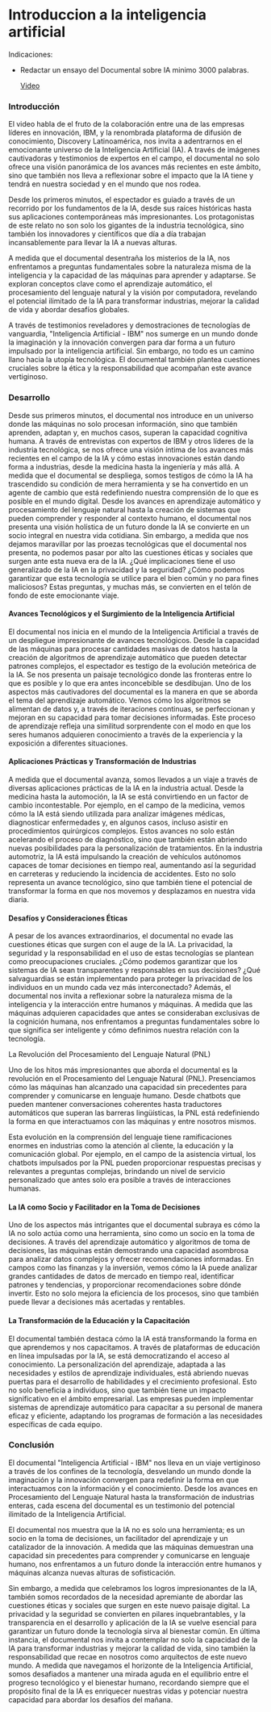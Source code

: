 # Introduccion a la inteligencia artificial 

Indicaciones: 
* Redactar un ensayo del Documental sobre IA minimo 3000 palabras.

    [Video](https://www.youtube.com/watch?v=5rvZBsueMoc&t=116s)


### Introducción

El video habla de el fruto de la colaboración entre una de las empresas líderes en innovación, IBM, y la renombrada plataforma de difusión de conocimiento, Discovery Latinoamérica, nos invita a adentrarnos en el emocionante universo de la Inteligencia Artificial (IA). A través de imágenes cautivadoras y testimonios de expertos en el campo, el documental no solo ofrece una visión panorámica de los avances más recientes en este ámbito, sino que también nos lleva a reflexionar sobre el impacto que la IA tiene y tendrá en nuestra sociedad y en el mundo que nos rodea.

Desde los primeros minutos, el espectador es guiado a través de un recorrido por los fundamentos de la IA, desde sus raíces históricas hasta sus aplicaciones contemporáneas más impresionantes. Los protagonistas de este relato no son solo los gigantes de la industria tecnológica, sino también los innovadores y científicos que día a día trabajan incansablemente para llevar la IA a nuevas alturas.

A medida que el documental desentraña los misterios de la IA, nos enfrentamos a preguntas fundamentales sobre la naturaleza misma de la inteligencia y la capacidad de las máquinas para aprender y adaptarse. Se exploran conceptos clave como el aprendizaje automático, el procesamiento del lenguaje natural y la visión por computadora, revelando el potencial ilimitado de la IA para transformar industrias, mejorar la calidad de vida y abordar desafíos globales.

A través de testimonios reveladores y demostraciones de tecnologías de vanguardia, "Inteligencia Artificial - IBM" nos sumerge en un mundo donde la imaginación y la innovación convergen para dar forma a un futuro impulsado por la inteligencia artificial. Sin embargo, no todo es un camino llano hacia la utopía tecnológica. El documental también plantea cuestiones cruciales sobre la ética y la responsabilidad que acompañan este avance vertiginoso.

### Desarrollo

Desde sus primeros minutos, el documental nos introduce en un universo donde las máquinas no solo procesan información, sino que también aprenden, adaptan y, en muchos casos, superan la capacidad cognitiva humana. A través de entrevistas con expertos de IBM y otros líderes de la industria tecnológica, se nos ofrece una visión íntima de los avances más recientes en el campo de la IA y cómo estas innovaciones están dando forma a industrias, desde la medicina hasta la ingeniería y más allá. A medida que el documental se despliega, somos testigos de cómo la IA ha trascendido su condición de mera herramienta y se ha convertido en un agente de cambio que está redefiniendo nuestra comprensión de lo que es posible en el mundo digital. Desde los avances en aprendizaje automático y procesamiento del lenguaje natural hasta la creación de sistemas que pueden comprender y responder al contexto humano, el documental nos presenta una visión holística de un futuro donde la IA se convierte en un socio integral en nuestra vida cotidiana.
Sin embargo, a medida que nos dejamos maravillar por las proezas tecnológicas que el documental nos presenta, no podemos pasar por alto las cuestiones éticas y sociales que surgen ante esta nueva era de la IA. ¿Qué implicaciones tiene el uso generalizado de la IA en la privacidad y la seguridad? ¿Cómo podemos garantizar que esta tecnología se utilice para el bien común y no para fines maliciosos? Estas preguntas, y muchas más, se convierten en el telón de fondo de este emocionante viaje.

#### Avances Tecnológicos y el Surgimiento de la Inteligencia Artificial

El documental nos inicia en el mundo de la Inteligencia Artificial a través de un despliegue impresionante de avances tecnológicos. Desde la capacidad de las máquinas para procesar cantidades masivas de datos hasta la creación de algoritmos de aprendizaje automático que pueden detectar patrones complejos, el espectador es testigo de la evolución meteórica de la IA. Se nos presenta un paisaje tecnológico donde las fronteras entre lo que es posible y lo que era antes inconcebible se desdibujan. Uno de los aspectos más cautivadores del documental es la manera en que se aborda el tema del aprendizaje automático. Vemos cómo los algoritmos se alimentan de datos y, a través de iteraciones continuas, se perfeccionan y mejoran en su capacidad para tomar decisiones informadas. Este proceso de aprendizaje refleja una similitud sorprendente con el modo en que los seres humanos adquieren conocimiento a través de la experiencia y la exposición a diferentes situaciones.

#### Aplicaciones Prácticas y Transformación de Industrias

A medida que el documental avanza, somos llevados a un viaje a través de diversas aplicaciones prácticas de la IA en la industria actual. Desde la medicina hasta la automoción, la IA se está convirtiendo en un factor de cambio incontestable. Por ejemplo, en el campo de la medicina, vemos cómo la IA está siendo utilizada para analizar imágenes médicas, diagnosticar enfermedades y, en algunos casos, incluso asistir en procedimientos quirúrgicos complejos. Estos avances no solo están acelerando el proceso de diagnóstico, sino que también están abriendo nuevas posibilidades para la personalización de tratamientos. 
En la industria automotriz, la IA está impulsando la creación de vehículos autónomos capaces de tomar decisiones en tiempo real, aumentando así la seguridad en carreteras y reduciendo la incidencia de accidentes. Esto no solo representa un avance tecnológico, sino que también tiene el potencial de transformar la forma en que nos movemos y desplazamos en nuestra vida diaria.

#### Desafíos y Consideraciones Éticas

A pesar de los avances extraordinarios, el documental no evade las cuestiones éticas que surgen con el auge de la IA. La privacidad, la seguridad y la responsabilidad en el uso de estas tecnologías se plantean como preocupaciones cruciales. ¿Cómo podemos garantizar que los sistemas de IA sean transparentes y responsables en sus decisiones? ¿Qué salvaguardias se están implementando para proteger la privacidad de los individuos en un mundo cada vez más interconectado? Además, el documental nos invita a reflexionar sobre la naturaleza misma de la inteligencia y la interacción entre humanos y máquinas. A medida que las máquinas adquieren capacidades que antes se consideraban exclusivas de la cognición humana, nos enfrentamos a preguntas fundamentales sobre lo que significa ser inteligente y cómo definimos nuestra relación con la tecnología.

La Revolución del Procesamiento del Lenguaje Natural (PNL)

Uno de los hitos más impresionantes que aborda el documental es la revolución en el Procesamiento del Lenguaje Natural (PNL). Presenciamos cómo las máquinas han alcanzado una capacidad sin precedentes para comprender y comunicarse en lenguaje humano. Desde chatbots que pueden mantener conversaciones coherentes hasta traductores automáticos que superan las barreras lingüísticas, la PNL está redefiniendo la forma en que interactuamos con las máquinas y entre nosotros mismos.

Esta evolución en la comprensión del lenguaje tiene ramificaciones enormes en industrias como la atención al cliente, la educación y la comunicación global. Por ejemplo, en el campo de la asistencia virtual, los chatbots impulsados por la PNL pueden proporcionar respuestas precisas y relevantes a preguntas complejas, brindando un nivel de servicio personalizado que antes solo era posible a través de interacciones humanas.

#### La IA como Socio y Facilitador en la Toma de Decisiones

Uno de los aspectos más intrigantes que el documental subraya es cómo la IA no solo actúa como una herramienta, sino como un socio en la toma de decisiones. A través del aprendizaje automático y algoritmos de toma de decisiones, las máquinas están demostrando una capacidad asombrosa para analizar datos complejos y ofrecer recomendaciones informadas.
En campos como las finanzas y la inversión, vemos cómo la IA puede analizar grandes cantidades de datos de mercado en tiempo real, identificar patrones y tendencias, y proporcionar recomendaciones sobre dónde invertir. Esto no solo mejora la eficiencia de los procesos, sino que también puede llevar a decisiones más acertadas y rentables.

#### La Transformación de la Educación y la Capacitación

El documental también destaca cómo la IA está transformando la forma en que aprendemos y nos capacitamos. A través de plataformas de educación en línea impulsadas por la IA, se está democratizando el acceso al conocimiento. La personalización del aprendizaje, adaptada a las necesidades y estilos de aprendizaje individuales, está abriendo nuevas puertas para el desarrollo de habilidades y el crecimiento profesional. Esto no solo beneficia a individuos, sino que también tiene un impacto significativo en el ámbito empresarial. Las empresas pueden implementar sistemas de aprendizaje automático para capacitar a su personal de manera eficaz y eficiente, adaptando los programas de formación a las necesidades específicas de cada equipo.

### Conclusión

El documental "Inteligencia Artificial - IBM" nos lleva en un viaje vertiginoso a través de los confines de la tecnología, desvelando un mundo donde la imaginación y la innovación convergen para redefinir la forma en que interactuamos con la información y el conocimiento. Desde los avances en Procesamiento del Lenguaje Natural hasta la transformación de industrias enteras, cada escena del documental es un testimonio del potencial ilimitado de la Inteligencia Artificial.

El documental nos muestra que la IA no es solo una herramienta; es un socio en la toma de decisiones, un facilitador del aprendizaje y un catalizador de la innovación. A medida que las máquinas demuestran una capacidad sin precedentes para comprender y comunicarse en lenguaje humano, nos enfrentamos a un futuro donde la interacción entre humanos y máquinas alcanza nuevas alturas de sofisticación.

Sin embargo, a medida que celebramos los logros impresionantes de la IA, también somos recordados de la necesidad apremiante de abordar las cuestiones éticas y sociales que surgen en este nuevo paisaje digital. La privacidad y la seguridad se convierten en pilares inquebrantables, y la transparencia en el desarrollo y aplicación de la IA se vuelve esencial para garantizar un futuro donde la tecnología sirva al bienestar común. En última instancia, el documental nos invita a contemplar no solo la capacidad de la IA para transformar industrias y mejorar la calidad de vida, sino también la responsabilidad que recae en nosotros como arquitectos de este nuevo mundo. A medida que navegamos el horizonte de la Inteligencia Artificial, somos desafiados a mantener una mirada aguda en el equilibrio entre el progreso tecnológico y el bienestar humano, recordando siempre que el propósito final de la IA es enriquecer nuestras vidas y potenciar nuestra capacidad para abordar los desafíos del mañana.
